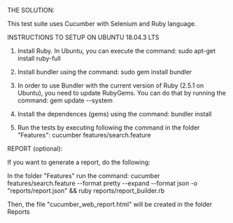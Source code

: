 THE SOLUTION:

This test suite uses Cucumber with Selenium and Ruby language.


INSTRUCTIONS TO SETUP ON UBUNTU 18.04.3 LTS

1. Install Ruby. In Ubuntu, you can execute the command:
sudo apt-get install ruby-full

2. Install bundler using the command:
sudo gem install bundler

3. In order to use Bundler with the current version of Ruby (2.5.1 on Ubuntu), you need to update RubyGems. You can do that by running the command:
gem update --system

4. Install the dependences (gems) using the command:
bundler install

5. Run the tests by executing following the command in the folder "Features":
cucumber features/search.feature


REPORT (optional):

If you want to generate a report, do the following:

In the folder "Features" run the command:
cucumber features/search.feature --format pretty --expand --format json -o "reports/report.json" && ruby reports/report_builder.rb

Then, the file "cucumber_web_report.html" will be created in the folder Reports